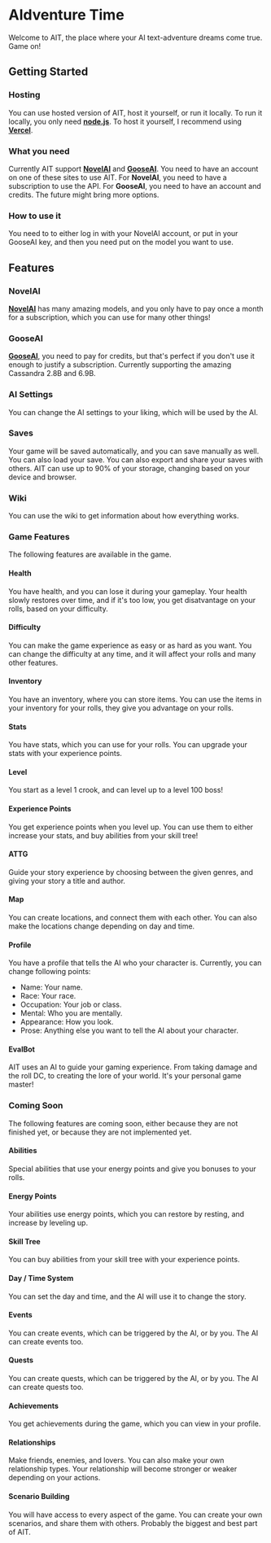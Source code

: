 # AIdventure Time

Welcome to AIT, the place where your AI text-adventure dreams come true. Game on!

## Getting Started

### Hosting

You can use hosted version of AIT, host it yourself, or run it locally. To run it locally, you only need [**node.js**](https://nodejs.org/en/). To host it yourself, I recommend using [**Vercel**](https://vercel.com/).

### What you need

Currently AIT support [**NovelAI**](https://novelai.net/) and [**GooseAI**](https://goose.ai/). You need to have an account on one of these sites to use AIT. For **NovelAI**, you need to have a subscription to use the API. For **GooseAI**, you need to have an account and credits. The future might bring more options.

### How to use it

You need to to either log in with your NovelAI account, or put in your GooseAI key, and then you need put on the model you want to use.

## Features

### NovelAI

[**NovelAI**](https://novelai.net/) has many amazing models, and you only have to pay once a month for a subscription, which you can use for many other things!

### GooseAI

[**GooseAI**](https://goose.ai/), you need to pay for credits, but that's perfect if you don't use it enough to justify a subscription. Currently supporting the amazing Cassandra 2.8B and 6.9B.

### AI Settings

You can change the AI settings to your liking, which will be used by the AI.

### Saves

Your game will be saved automatically, and you can save manually as well. You can also load your save. You can also export and share your saves with others. AIT can use up to 90% of your storage, changing based on your device and browser.

### Wiki

You can use the wiki to get information about how everything works.

### Game Features

The following features are available in the game.

#### Health

You have health, and you can lose it during your gameplay. Your health slowly restores over time, and if it's too low, you get disatvantage on your rolls, based on your difficulty.

#### Difficulty

You can make the game experience as easy or as hard as you want. You can change the difficulty at any time, and it will affect your rolls and many other features.

#### Inventory

You have an inventory, where you can store items. You can use the items in your inventory for your rolls, they give you advantage on your rolls.

#### Stats

You have stats, which you can use for your rolls. You can upgrade your stats with your experience points.

#### Level

You start as a level 1 crook, and can level up to a level 100 boss!

#### Experience Points

You get experience points when you level up. You can use them to either increase your stats, and buy abilities from your skill tree!

#### ATTG

Guide your story experience by choosing between the given genres, and giving your story a title and author.

#### Map

You can create locations, and connect them with each other. You can also make the locations change depending on day and time.

#### Profile

You have a profile that tells the AI who your character is. Currently, you can change following points:

- Name: Your name.
- Race: Your race.
- Occupation: Your job or class.
- Mental: Who you are mentally.
- Appearance: How you look.
- Prose: Anything else you want to tell the AI about your character.

#### EvalBot

AIT uses an AI to guide your gaming experience. From taking damage and the roll DC, to creating the lore of your world. It's your personal game master!

### Coming Soon

The following features are coming soon, either because they are not finished yet, or because they are not implemented yet.

#### Abilities

Special abilities that use your energy points and give you bonuses to your rolls.

#### Energy Points

Your abilities use energy points, which you can restore by resting, and increase by leveling up.

#### Skill Tree

You can buy abilities from your skill tree with your experience points.

#### Day / Time System

You can set the day and time, and the AI will use it to change the story.

#### Events

You can create events, which can be triggered by the AI, or by you. The AI can create events too.

#### Quests

You can create quests, which can be triggered by the AI, or by you. The AI can create quests too.

#### Achievements

You get achievements during the game, which you can view in your profile.

#### Relationships

Make friends, enemies, and lovers. You can also make your own relationship types. Your relationship will become stronger or weaker depending on your actions.

#### Scenario Building

You will have access to every aspect of the game. You can create your own scenarios, and share them with others. Probably the biggest and best part of AIT.
